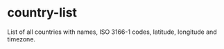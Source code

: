 # country-list
List of all countries with names, ISO 3166-1 codes, latitude, longitude and timezone.
